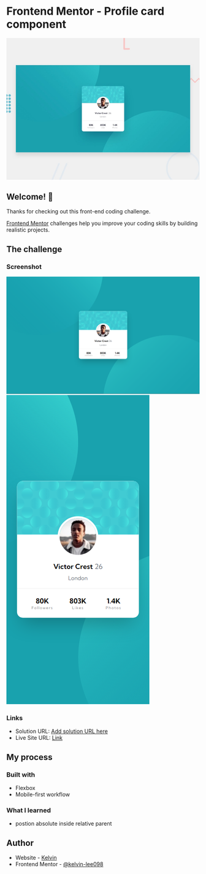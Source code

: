 # Frontend Mentor - Profile card component

![Design preview for the Profile card component coding challenge](./design/desktop-preview.jpg)

## Welcome! 👋

Thanks for checking out this front-end coding challenge.

[Frontend Mentor](https://www.frontendmentor.io) challenges help you improve your coding skills by building realistic projects.

## The challenge

### Screenshot

![Desktop-view](./screenshots/desktop.png)
![Mogile-view](./screenshots/mobile.png)
### Links

- Solution URL: [Add solution URL here](https://github.com/frontendmentor-kelvin/profile-card-component-main)
- Live Site URL: [Link](https://frontendmentor-kelvin.github.io/profile-card-component-main/)

## My process

### Built with

- Flexbox
- Mobile-first workflow

### What I learned
- postion absolute inside relative parent

## Author

- Website - [Kelvin](https://github.com/kelvin-lee098)
- Frontend Mentor - [@kelvin-lee098](https://www.frontendmentor.io/profile/kelvin-lee098)
